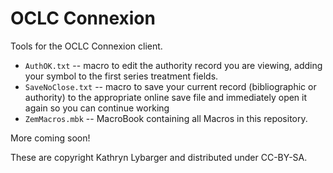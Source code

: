 OCLC Connexion
=======

Tools for the OCLC Connexion client.

* `AuthOK.txt` -- macro to edit the authority record you are viewing, adding your symbol to the first series treatment fields.
* `SaveNoClose.txt` -- macro to save your current record (bibliographic or authority) to the appropriate online save file and immediately open it again so you can continue working
* `ZemMacros.mbk` -- MacroBook containing all Macros in this repository.

More coming soon!

These are copyright Kathryn Lybarger and distributed under CC-BY-SA.

